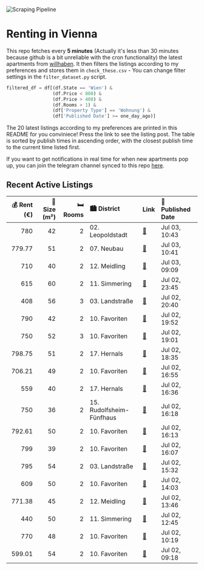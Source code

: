 ![Scraping Pipeline](https://github.com/AthomsG/renting-in-vienna/actions/workflows/run_pipeline.yml/badge.svg)


# Renting in Vienna

This repo fetches every **5 minutes** (Actually it's less than 30 minutes because github is a bit unreliable with the cron functionality) the latest apartments from [willhaben](https://www.willhaben.at/).
It then filters the listings according to my preferences and stores them in `check_these.csv` - You can change filter settings in the `filter_dataset.py` script.

```python
filtered_df = df[(df.State == 'Wien') & 
                 (df.Price < 800) &
                 (df.Price > 400) &
                 (df.Rooms > 1) &
                 (df['Property Type'] == 'Wohnung') &
                 (df['Published Date'] >= one_day_ago)]
```

The 20 latest listings according to my preferences are printed in this README for you conviniece! Press the link to see the listing post.
The table is sorted by publish times in ascending order, with the closest publish time to the current time listed first.

If you want to get notifications in real time for when new apartments pop up, you can join the telegram channel synced to this repo [here](https://t.me/+1HPAYOf5BSsyNTlk).

## Recent Active Listings

|   💰 Rent (€) |   📏 Size (m²) |   🛏️ Rooms | 🏙️ District              | Link                                                                                                                                                                                                                                                   | 📅 Published Date   |
|-------------:|--------------:|-----------:|:-------------------------|:-------------------------------------------------------------------------------------------------------------------------------------------------------------------------------------------------------------------------------------------------------|:-------------------|
|       780    |            42 |          2 | 02. Leopoldstadt         | [🔗](https://www.willhaben.at/iad/immobilien/d/mietwohnungen/wien/wien-1020-leopoldstadt/sch%C3%B6ne-ruhige-2-zimmer-wohnung-nahe-wu-und-praterpark-626188180/)                                                                                         | Jul 03, 10:43      |
|       779.77 |            51 |          2 | 07. Neubau               | [🔗](https://www.willhaben.at/iad/immobilien/d/mietwohnungen/wien/wien-1070-neubau/ruhige-51-m%C2%B2-altbaumiete-/-bandgasse-/-3.-stock-ohne-lift-/-durchgangszimmer-1610909343/)                                                                       | Jul 03, 10:41      |
|       710    |            40 |          2 | 12. Meidling             | [🔗](https://www.willhaben.at/iad/immobilien/d/mietwohnungen/wien/wien-1120-meidling/helle-15-zimmer-nahe-sch%C3%B6nbrunn-1783153900/)                                                                                                                  | Jul 03, 09:09      |
|       615    |            60 |          2 | 11. Simmering            | [🔗](https://www.willhaben.at/iad/immobilien/d/mietwohnungen/wien/wien-1110-simmering/wohnung-direktvergabe-%28wohnticket-31.05.2025%29-mit-abl%C3%B6se-4.500%E2%82%AC-1657361863/)                                                                     | Jul 02, 23:45      |
|       408    |            56 |          3 | 03. Landstraße           | [🔗](https://www.willhaben.at/iad/immobilien/d/mietwohnungen/wien/wien-1030-landstra%C3%9Fe/wiener-wohnen-direktvergabe-vormerkschein-29.04.2024-3-zimmer-1962386555/)                                                                                  | Jul 02, 20:40      |
|       790    |            42 |          2 | 10. Favoriten            | [🔗](https://www.willhaben.at/iad/immobilien/d/mietwohnungen/wien/wien-1100-favoriten/%2Aall-inklusive-apartment-schlafzimmer%2B-wohnzimmer%2A-n%C3%A4he-hauptbahnhof-2083203679/)                                                                      | Jul 02, 19:52      |
|       750    |            52 |          3 | 10. Favoriten            | [🔗](https://www.willhaben.at/iad/immobilien/d/mietwohnungen/wien/wien-1100-favoriten/helle-altbauwohnung-zum-wohlf%C3%BChlen-2015553389/)                                                                                                              | Jul 02, 19:01      |
|       798.75 |            51 |          2 | 17. Hernals              | [🔗](https://www.willhaben.at/iad/immobilien/d/mietwohnungen/wien/wien-1170-hernals/provisionsfrei:-ruhiger-51m%C2%B2-neubau-mit-2-zimmern-und-einbauk%C3%BCche---1170-wien-1147640200/)                                                                | Jul 02, 18:35      |
|       706.21 |            49 |          2 | 10. Favoriten            | [🔗](https://www.willhaben.at/iad/immobilien/d/mietwohnungen/wien/wien-1100-favoriten/dachterrassenhit-beim-hauptbahnhof-1458382214/)                                                                                                                   | Jul 02, 16:55      |
|       559    |            40 |          2 | 17. Hernals              | [🔗](https://www.willhaben.at/iad/immobilien/d/mietwohnungen/wien/wien-1170-hernals/studentenwohnung-1549221320/)                                                                                                                                       | Jul 02, 16:36      |
|       750    |            36 |          2 | 15. Rudolfsheim-Fünfhaus | [🔗](https://www.willhaben.at/iad/immobilien/d/mietwohnungen/wien/wien-1150-rudolfsheim-f%C3%BCnfhaus/2-zimmer-top-zustand-in-cityn%C3%A4he-1488761917/)                                                                                                | Jul 02, 16:18      |
|       792.61 |            50 |          2 | 10. Favoriten            | [🔗](https://www.willhaben.at/iad/immobilien/d/mietwohnungen/wien/wien-1100-favoriten/sofortbezug-vollm%C3%B6blierte-spitzenneubauwohnung-n%C3%A4chst-u1---keplerplatz-1993574057/)                                                                     | Jul 02, 16:13      |
|       799    |            39 |          2 | 10. Favoriten            | [🔗](https://www.willhaben.at/iad/immobilien/d/mietwohnungen/wien/wien-1100-favoriten/helle-gepflegte-singlewohnung-mit-parkblick---sofortbezug-1810488975/)                                                                                            | Jul 02, 16:07      |
|       795    |            54 |          2 | 03. Landstraße           | [🔗](https://www.willhaben.at/iad/immobilien/d/mietwohnungen/wien/wien-1030-landstra%C3%9Fe/3.erdbergstrasse---provisionsfreie-charmante-2-zimmer-neubaumiete-direkt-beim-kardinal-naglplatz-2105617351/)                                               | Jul 02, 15:32      |
|       609    |            50 |          2 | 10. Favoriten            | [🔗](https://www.willhaben.at/iad/immobilien/d/mietwohnungen/wien/wien-1100-favoriten/wiener-wohnen-direktvergabe---top-gelegene-2-zimmer-wohnung-in-ruhiger-lage-%28abl%C3%B6se:-5.000%E2%82%AC---nur-mit-vormerkschein-bis-31.05.2025%29-1248968055/) | Jul 02, 14:03      |
|       771.38 |            45 |          2 | 12. Meidling             | [🔗](https://www.willhaben.at/iad/immobilien/d/mietwohnungen/wien/wien-1120-meidling/charmante-2-zimmer-wohnung-in-ruhelage-mit-einbauk%C3%BCche-und-durchdachter-raumaufteilung---jetzt-anfragen-1980415430/)                                          | Jul 02, 13:46      |
|       440    |            50 |          2 | 11. Simmering            | [🔗](https://www.willhaben.at/iad/immobilien/d/mietwohnungen/wien/wien-1110-simmering/wohnung-zu-vergeben---direktvergabe-ab-september-1779774064/)                                                                                                     | Jul 02, 12:45      |
|       770    |            48 |          2 | 10. Favoriten            | [🔗](https://www.willhaben.at/iad/immobilien/d/mietwohnungen/wien/wien-1100-favoriten/zweizimmerwohnung---neuwertig-1902617440/)                                                                                                                        | Jul 02, 10:19      |
|       599.01 |            54 |          2 | 10. Favoriten            | [🔗](https://www.willhaben.at/iad/immobilien/d/mietwohnungen/wien/wien-1100-favoriten/sonniger-altbau---n%C3%A4he-hauptbahnhof-846622583/)                                                                                                              | Jul 02, 09:18      |
